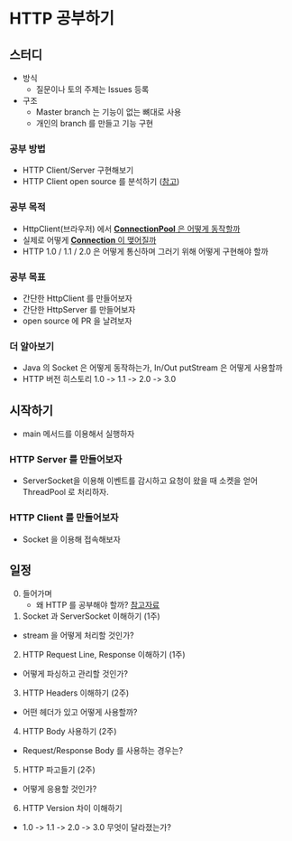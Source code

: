 # HTTP 공부하기

## 스터디

- 방식
  - 질문이나 토의 주제는 Issues 등록
- 구조
  - Master branch 는 기능이 없는 뼈대로 사용
  - 개인의 branch 를 만들고 기능 구현

### 공부 방법
- HTTP Client/Server 구현해보기
- HTTP Client open source 를 분석하기 ([참고](https://github.com/square/okhttp/))

### 공부 목적
- HttpClient(브라우저) 에서 [**ConnectionPool** 은 어떻게 동작할까](/documents/connection_pool.md)
- 실제로 어떻게 [**Connection** 이 맺어질까](/documents/connection.md)
- HTTP 1.0 / 1.1 / 2.0 은 어떻게 통신하며 그러기 위해 어떻게 구현해야 할까 

### 공부 목표
- 간단한 HttpClient 를 만들어보자
- 간단한 HttpServer 를 만들어보자
- open source 에 PR 을 날려보자

### 더 알아보기
- Java 의 Socket 은 어떻게 동작하는가, In/Out putStream 은 어떻게 사용할까
- HTTP 버전 히스토리 1.0 -> 1.1 -> 2.0 -> 3.0

## 시작하기
- main 메서드를 이용해서 실행하자

### HTTP Server 를 만들어보자
- ServerSocket을 이용해 이벤트를 감시하고 요청이 왔을 때 소켓을 얻어 ThreadPool 로 처리하자.

### HTTP Client 를 만들어보자
- Socket 을 이용해 접속해보자

## 일정

0. 들어가며
   - 왜 HTTP 를 공부해야 할까? [참고자료](https://www.slideshare.net/deview/d2-campus-http)
1. Socket 과 ServerSocket 이해하기 (1주)
  - stream 을 어떻게 처리할 것인가?
2. HTTP Request Line, Response 이해하기 (1주)
  - 어떻게 파싱하고 관리할 것인가?
3. HTTP Headers 이해하기 (2주)
  - 어떤 헤더가 있고 어떻게 사용할까?
4. HTTP Body 사용하기 (2주)
  - Request/Response Body 를 사용하는 경우는?
5. HTTP 파고들기 (2주)
  - 어떻게 응용할 것인가?
6. HTTP Version 차이 이해하기
  - 1.0 -> 1.1 -> 2.0 -> 3.0 무엇이 달라졌는가?

